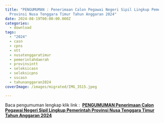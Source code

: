 ```yaml
---
title: "PENGUMUMAN : Penerimaan Calon Pegawai Negeri Sipil Lingkup Pemerintah
  Provinsi Nusa Tenggara Timur Tahun Anggaran 2024"
date: 2024-08-19T00:00:00.000Z
categories:
  - download
tags:
  - "2024"
  - casn
  - cpns
  - ntt
  - nusatenggaratimur
  - pemerintahdaerah
  - provinsintt
  - seleksicasn
  - seleksicpns
  - sscasn
  - tahunanggaran2024
coverImage: /images/migrated/IMG_3515.jpeg

---
```


Baca pengumuman lengkap klik link :  **[PENGUMUMAN Penerimaan Calon Pegawai Negeri Sipil Lingkup Pemerintah Provinsi Nusa Tenggara Timur Tahun Anggaran 2024](https://bkd.nttprov.go.id/web/wp-content/uploads/2024/08/PENGUMUMAN-Penerimaan-Calon-Pegawai-Negeti-Sipil-Lingkup-Pemerintah-Provinsi-Nusa-Tenggara-Timur-Tahun-Anggaran-2024.pdf)**

